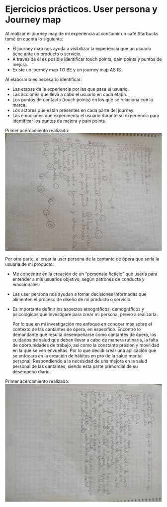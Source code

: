 # Ejercicios prácticos. User persona y Journey map

Al realizar el journey map de mi experiencia al consumir un café Starbucks tomé en 
cuenta lo siguiente: 
- El journey map nos ayuda a visibilizar la experiencia que un usuario tiene ante 
  un producto o servicio. 
- A través de él es posible identificar touch points, pain points y puntos de mejora. 
- Existe un journey map TO BE y un journey map AS IS. 

Al elaborarlo es necesario identificar:
- Las etapas de la experiencia por las que pasa el usuario.
- Las acciones que lleva a cabo el usuario en cada etapa.
- Los puntos de contacto (touch points) en los que se relaciona con la marca.
- Los actores que están presentes en cada parte del journey.
- Las emociones que experimenta el usuario durante su experiencia para identificar los 
  puntos de mejora y pain points. 

Primer acercamiento realizado: 
![Journey Map Starbucks](img/map.jpg)

Por otra parte, al crear la user persona de la cantante de ópera que sería la usuaria 
de mi producto: 
- Me concentré en la creación de un “personaje ficticio” que usaría para entender a mis 
  usuarios objetivo, según patrones de conducta y  emocionales.
- Las user persona nos ayudan a tomar decisiones informadas que alimenten el proceso de 
  diseño de mi producto o servicio.
- Es importante definir los aspectos etnográficos, demográficos y psicológicos que investigaré 
  para crear mi persona, previo a realizarla.

  Por lo que en mi investigación me enfoqué en conocer más sobre el contexto de las cantantes
  de ópera, en específico. Encontré lo demandante que resulta desempeñarse como cantantes 
  de ópera, los cuidados de salud que deben llevar a cabo de manera rutinaria, la falta de 
  oportunidades de trabajo, así como la constante presión y movilidad en la que se ven envueltas. 
  Por lo que decidí crear una aplicación que se enfocara en la creación de hábitos en pro de la salud 
  mental personal. Respondiendo a la necesidad de una mejora en la salud personal de las 
  cantantes, siendo esta parte primordial de su desempeño diario. 

  
Primer acercamiento realizado: 
![User persona opera singer](img/user.jpg)
